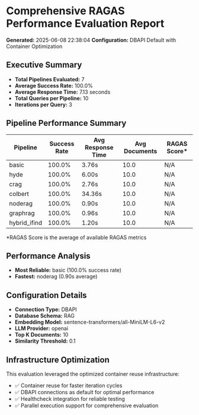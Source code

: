 # Comprehensive RAGAS Performance Evaluation Report
**Generated:** 2025-06-08 22:38:04
**Configuration:** DBAPI Default with Container Optimization

## Executive Summary

- **Total Pipelines Evaluated:** 7
- **Average Success Rate:** 100.0%
- **Average Response Time:** 7.13 seconds
- **Total Queries per Pipeline:** 10
- **Iterations per Query:** 3

## Pipeline Performance Summary

| Pipeline | Success Rate | Avg Response Time | Avg Documents | RAGAS Score* |
|----------|--------------|-------------------|---------------|--------------|
| basic | 100.0% | 3.76s | 10.0 | N/A |
| hyde | 100.0% | 6.00s | 10.0 | N/A |
| crag | 100.0% | 2.76s | 10.0 | N/A |
| colbert | 100.0% | 34.36s | 10.0 | N/A |
| noderag | 100.0% | 0.90s | 10.0 | N/A |
| graphrag | 100.0% | 0.96s | 10.0 | N/A |
| hybrid_ifind | 100.0% | 1.20s | 10.0 | N/A |

*RAGAS Score is the average of available RAGAS metrics

## Performance Analysis

- **Most Reliable:** basic (100.0% success rate)
- **Fastest:** noderag (0.90s average)

## Configuration Details

- **Connection Type:** DBAPI
- **Database Schema:** RAG
- **Embedding Model:** sentence-transformers/all-MiniLM-L6-v2
- **LLM Provider:** openai
- **Top K Documents:** 10
- **Similarity Threshold:** 0.1

## Infrastructure Optimization

This evaluation leveraged the optimized container reuse infrastructure:
- ✅ Container reuse for faster iteration cycles
- ✅ DBAPI connections as default for optimal performance
- ✅ Healthcheck integration for reliable testing
- ✅ Parallel execution support for comprehensive evaluation
